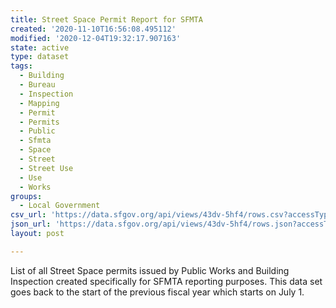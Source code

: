 ```yaml
---
title: Street Space Permit Report for SFMTA
created: '2020-11-10T16:56:08.495112'
modified: '2020-12-04T19:32:17.907163'
state: active
type: dataset
tags:
  - Building
  - Bureau
  - Inspection
  - Mapping
  - Permit
  - Permits
  - Public
  - Sfmta
  - Space
  - Street
  - Street Use
  - Use
  - Works
groups:
  - Local Government
csv_url: 'https://data.sfgov.org/api/views/43dv-5hf4/rows.csv?accessType=DOWNLOAD'
json_url: 'https://data.sfgov.org/api/views/43dv-5hf4/rows.json?accessType=DOWNLOAD'
layout: post

---
```

List of all Street Space permits issued by Public Works and Building Inspection created specifically for SFMTA reporting purposes.  This data set goes back to the start of the previous fiscal year which starts on July 1.
